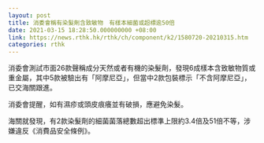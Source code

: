 ```yaml
---
layout: post
title: 消委會稱有染髮劑含致敏物　有樣本細菌或超標逾50倍
date: 2021-03-15 18:28:50.000000000 +08:00
link: https://news.rthk.hk/rthk/ch/component/k2/1580720-20210315.htm
categories: rthk
---
```


消委會測試市面26款聲稱成分天然或者有機的染髮劑，發現6成樣本含致敏物質或重金屬，其中5款被驗出有「阿摩尼亞」，但當中2款包裝標示「不含阿摩尼亞」，已交海關跟進。

消委會提醒，如有濕疹或頭皮痕癢並有破損，應避免染髮。

海關就發現，有2款染髮劑的細菌菌落總數超出標準上限約3.4倍及51倍不等，涉嫌違反《消費品安全條例》。
